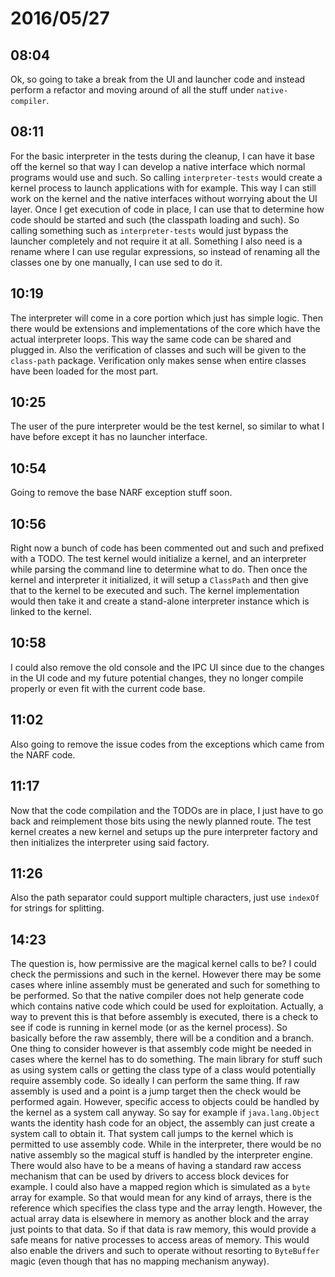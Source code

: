 # 2016/05/27

## 08:04

Ok, so going to take a break from the UI and launcher code and instead perform
a refactor and moving around of all the stuff under `native-compiler`.

## 08:11

For the basic interpreter in the tests during the cleanup, I can have it base
off the kernel so that way I can develop a native interface which normal
programs would use and such. So calling `interpreter-tests` would create a
kernel process to launch applications with for example. This way I can still
work on the kernel and the native interfaces without worrying about the UI
layer. Once I get execution of code in place, I can use that to determine how
code should be started and such (the classpath loading and such). So calling
something such as `interpreter-tests` would just bypass the launcher
completely and not require it at all. Something I also need is a rename where
I can use regular expressions, so instead of renaming all the classes one by
one manually, I can use sed to do it.

## 10:19

The interpreter will come in a core portion which just has simple logic. Then
there would be extensions and implementations of the core which have the
actual interpreter loops. This way the same code can be shared and plugged in.
Also the verification of classes and such will be given to the `class-path`
package. Verification only makes sense when entire classes have been loaded
for the most part.

## 10:25

The user of the pure interpreter would be the test kernel, so similar to what
I have before except it has no launcher interface.

## 10:54

Going to remove the base NARF exception stuff soon.

## 10:56

Right now a bunch of code has been commented out and such and prefixed with
a TODO. The test kernel would initialize a kernel, and an interpreter while
parsing the command line to determine what to do. Then once the kernel and
interpreter it initialized, it will setup a `ClassPath` and then give that to
the kernel to be executed and such. The kernel implementation would then take
it and create a stand-alone interpreter instance which is linked to the kernel.

## 10:58

I could also remove the old console and the IPC UI since due to the changes in
the UI code and my future potential changes, they no longer compile properly
or even fit with the current code base.

## 11:02

Also going to remove the issue codes from the exceptions which came from the
NARF code.

## 11:17

Now that the code compilation and the TODOs are in place, I just have to go
back and reimplement those bits using the newly planned route. The test kernel
creates a new kernel and setups up the pure interpreter factory and then
initializes the interpreter using said factory.

## 11:26

Also the path separator could support multiple characters, just use `indexOf`
for strings for splitting.

## 14:23

The question is, how permissive are the magical kernel calls to be? I could
check the permissions and such in the kernel. However there may be some cases
where inline assembly must be generated and such for something to be performed.
So that the native compiler does not help generate code which contains native
code which could be used for exploitation. Actually, a way to prevent this is
that before assembly is executed, there is a check to see if code is running
in kernel mode (or as the kernel process). So basically before the raw
assembly, there will be a condition and a branch. One thing to consider however
is that assembly code might be needed in cases where the kernel has to do
something. The main library for stuff such as using system calls or getting the
class type of a class would potentially require assembly code. So ideally I can
perform the same thing. If raw assembly is used and a point is a jump target
then the check would be performed again. However, specific access to objects
could be handled by the kernel as a system call anyway. So say for example if
`java.lang.Object` wants the identity hash code for an object, the assembly
can just create a system call to obtain it. That system call jumps to the
kernel which is permitted to use assembly code. While in the interpreter, there
would be no native assembly so the magical stuff is handled by the interpreter
engine. There would also have to be a means of having a standard raw access
mechanism that can be used by drivers to access block devices for example. I
could also have a mapped region which is simulated as a `byte` array for
example. So that would mean for any kind of arrays, there is the reference
which specifies the class type and the array length. However, the actual array
data is elsewhere in memory as another block and the array just points to that
data. So if that data is raw memory, this would provide a safe means for
native processes to access areas of memory. This would also enable the drivers
and such to operate without resorting to `ByteBuffer` magic (even though that
has no mapping mechanism anyway).

